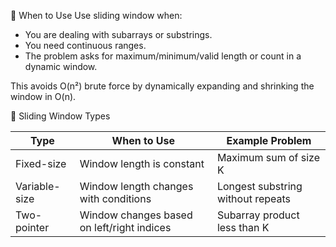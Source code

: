 🧠 When to Use
Use sliding window when:

* You are dealing with subarrays or substrings.
* You need continuous ranges.
* The problem asks for maximum/minimum/valid length or count in a dynamic window.

This avoids O(n²) brute force by dynamically expanding and shrinking the window in O(n).

🧩 Sliding Window Types

| Type          | When to Use                                | Example Problem                   |
|---------------|--------------------------------------------|-----------------------------------|
| Fixed-size    | Window length is constant                  | Maximum sum of size K             |
| Variable-size | Window length changes with conditions      | Longest substring without repeats |
| Two-pointer   | Window changes based on left/right indices | Subarray product less than K      |
